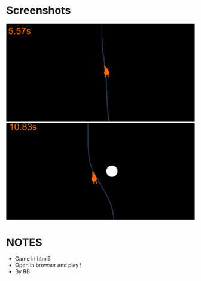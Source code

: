 # Screenshots
![](Docs/screenshot1.png)
![](Docs/screenshot2.png)

# NOTES

- Game in html5
- Open in browser and play !
- By RB